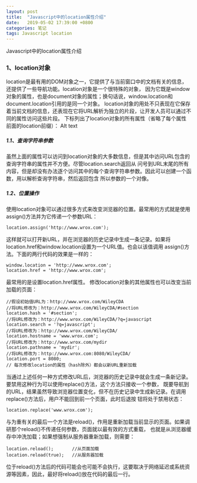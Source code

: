 ```yaml
---
layout: post
title:  "Javascript中的location属性介绍"
date:   2019-05-02 17:39:00 +0800
categories: 笔记
tags: Javascript location
---
```



Javascript中的location属性介绍
### 1、location对象
location是最有用的DOM对象之一，它提供了与当前窗口中的文档有关的信息，还提供了一些导航功能。location对象是一个很特殊的对象，
因为它既是window对象的属性，也是document对象的属性；换句话说，window.location和document.location引用的是同一个对象。
location对象的用处不只表现在它保存着当前文档的信息，还表现在它将URL解析为独立的片段，让开发人员可以通过不同的属性访问这些片段。
下标列出了location对象的所有属性（省略了每个属性前面的location前缀）：
Alt text

##### 1.1、查询字符串参数
虽然上面的属性可以访问到location对象的大多数信息，但是其中访问URL包含的查询字符串的属性并不方便。尽管location.search返回从
问号到URL末尾的所有内容，但是却没有办法逐个访问其中的每个查询字符串参数。因此可以创建一个函数，用以解析查询字符串，然后返回包含
所以参数的一个对像。

##### 1.2、位置操作
使用location对象可以通过很多方式来改变浏览器的位置。最常用的方式就是使用
assign()方法并为它传递一个参数URL：
```
location.assign('http://www.wrox.com');
```
这样就可以打开新URL，并在浏览器的历史记录中生成一条记录。如果将location.href和window.location设置为一个URL值。也会以该值调用
assign()方法。下面的两行代码的效果是一样的：
```
window.location = 'http://www.wrox.com';
location.href = 'http://www.wrox.com';
```
最常用的是设置location.href属性。
修改location对象的其他属性也可以改变当前加载的页面：
```
//假设初始值URL为：http://www.wrox.com/WileyCDA
//将URL修改为：http://www.wrox.com/WileyCDA/#section
location.hash = '#section';
//将URL修改为：http://www.wrox.com/WileyCDA/?q=javascript
location.search = '?q=javascript';
//将URL修改为：http://www.wrox.com/WileyCDA/
location.hostname = 'www.wrox.com';
//将URL修改为：http://www.wrox.com/mydir
location.pathname = 'mydir';
//将URL修改为：http://www.wrox.com:8080/WileyCDA/
location.port = 8080;
// 每次修改location的属性（hash除外）都会以新URL重新加载
```
当通过上述任何一种方式修改URL后，浏览器的历史记录中就会生成一条新记录。要禁用这种行为可以使用replace()方法，这个方法只接收一个参数，
既要导航到的URL，结果虽然导致浏览器位置变化，但不在历史记录中生成新记录。在调用replace()方法后，用户不能回到前一个页面，此时后退按
钮将处于禁用状态：
```
location.replace('www.wrox.com');
```
与为重有关的最后一个方法是reload()，作用是重新加载当前显示的页面。如果调研那个reload()不传递任何参数，页面就以最有效的方式重载，
也就是从浏览器缓存中冲洗加载；如果想强制从服务器重新加载，则需要：
```
location.reload();       //从页面加载
location.reload(true);   //从服务器加载
```
位于reload()方法后的代码可能会也可能不会执行，这要取决于网络延迟或系统资源等因素，因此，最好将reload()放在代码的最后一行。